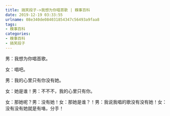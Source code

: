 ```yaml
---
title: 搞笑段子->我想为你唱首歌 | 糗事百科
date: 2019-12-19 03:33:55
urlname: 08e340de084031854347c56493a9faa8
tags: 
- 糗事百科
categories:
- 糗事百科
- 搞笑段子
---
```

男：我想为你唱首歌。

女：唱吧。

男：我的心里只有你没有她。

女：她是谁！男：不不不，我的心里只有你。

女：那她呢？男：没有她！女：那她是谁？！男：我说我唱的歌没有没有她！女：没有没有她就是有咯，分手！


